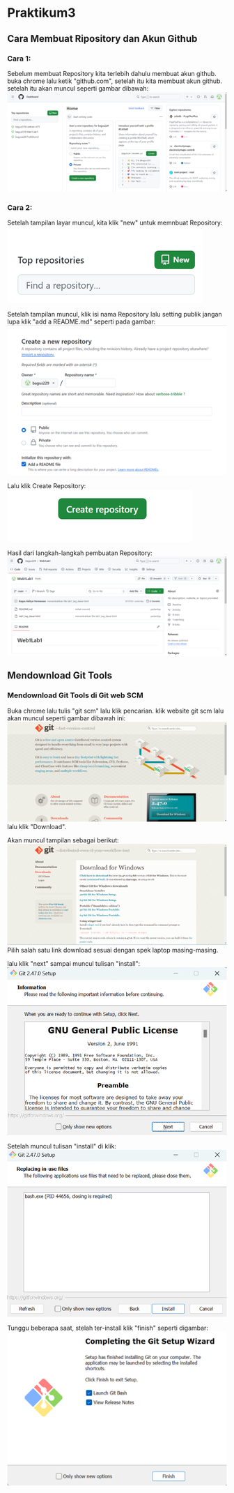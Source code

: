 # Praktikum3
## Cara Membuat Ripository dan Akun Github

### Cara 1:
Sebelum membuat Repository kita terlebih dahulu membuat akun github. buka chrome lalu ketik "github.com", setelah itu kita membuat akun github. setelah itu akan muncul seperti gambar dibawah:
![Gambar 1](screenshot/ssl9.png)

### Cara 2:
Setelah tampilan layar muncul, kita klik "new" untuk memnbuat Repository:
![Gambar 1](screenshot/ssl5.png)

Setelah tampilan muncul, klik isi nama Repository lalu setting publik jangan lupa klik "add a README.md" seperti pada gambar:
![Gambar 1](screenshot/ssl6.png)

Lalu klik Create Repository:
![Gambar 1](screenshot/ssl7.png)

Hasil dari langkah-langkah pembuatan Repository:
![Gambar 1](screenshot/ssl10.png)

## Mendownload Git Tools

### Mendownload Git Tools di Git web SCM
Buka chrome lalu tulis "git scm" lalu klik pencarian. klik website git scm lalu akan muncul seperti gambar dibawah ini:
![Gammbar 1](screenshot/ssl2.png)
lalu klik "Download".

Akan muncul tampilan sebagai berikut:
![Gambar 1](screenshot/ssl4.png)
Pilih salah satu link download sesuai dengan spek laptop masing-masing.

lalu klik "next" sampai muncul tulisan "install":
![Gambar 1](screenshot/ssl12.png)

Setelah muncul tulisan "install" di klik:
![Gambar 1](screenshot/ssl11.png)

Tunggu beberapa saat, stelah ter-install klik "finish" seperti digambar:
![Gambar 1](screenshot/ssl13.png)
